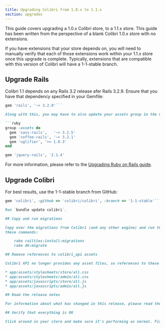 ```yaml
---
title: Upgrading Colibri from 1.0.x to 1.1.x
section: upgrades
---
```


This guide covers upgrading a 1.0.x Colibri store, to a 1.1.x store. This
guide has been written from the perspective of a blank Colibri 1.0.x store with
no extensions.

If you have extensions that your store depends on, you will need to manually
verify that each of those extensions work within your 1.1.x store once this
upgrade is complete. Typically, extensions that are compatible with this
version of Colibri will have a 1-1-stable branch.

## Upgrade Rails

Colibri 1.1 depends on any Rails 3.2 release afer Rails 3.2.9. Ensure that you have that dependency specified in your Gemfile:

```ruby
gem 'rails', '~> 3.2.9'```

Along with this, you may have to also update your assets group in the Gemfile:

```ruby
group :assets do
  gem 'sass-rails',   '~> 3.2.5'
  gem 'coffee-rails', '~> 3.2.1'
  gem 'uglifier', '>= 1.0.3'
end

gem 'jquery-rails', '2.1.4'
```

For more information, please refer to the [Upgrading Ruby on Rails guide](http://guides.rubyonrails.org/upgrading_ruby_on_rails.html#upgrading-from-rails-3-1-to-rails-3-2).

## Upgrade Colibri

For best results, use the 1-1-stable branch from GitHub:

```ruby
gem 'colibri', :github => 'colibri/colibri', :branch => '1-1-stable'```

Run `bundle update colibri`. 

## Copy and run migrations

Copy over the migrations from Colibri (and any other engine) and run them using
these commands:

    rake railties:install:migrations
    rake db:migrate

## Remove references to colibri_api assets

Colibri API no longer provides any asset files, so references to these must be removed from:

* app/assets/stylesheets/store/all.css
* app/assets/stylesheets/admin/all.css
* app/assets/javascripts/store/all.js
* app/assets/javascripts/admin/all.js

## Read the release notes

For information about what has changed in this release, please read the [1.1.0 Release Notes](http://guides.usoft.com.ua/colibri/release_notes/colibri_1_1_0.html).

## Verify that everything is OK

Click around in your store and make sure it's performing as normal. Fix any deprecation warnings you see.
